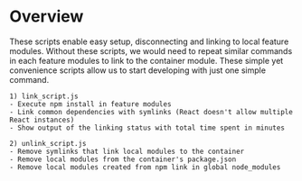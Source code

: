 # Overview

These scripts enable easy setup, disconnecting and linking to local feature modules. Without these scripts, we would need to repeat similar commands in each feature modules to link to the container module.
These simple yet convenience scripts allow us to start developing with just one simple command.  

    1) link_script.js 
    - Execute npm install in feature modules
    - Link common dependencies with symlinks (React doesn't allow multiple React instances)
    - Show output of the linking status with total time spent in minutes

    2) unlink_script.js
    - Remove symlinks that link local modules to the container
    - Remove local modules from the container's package.json
    - Remove local modules created from npm link in global node_modules
